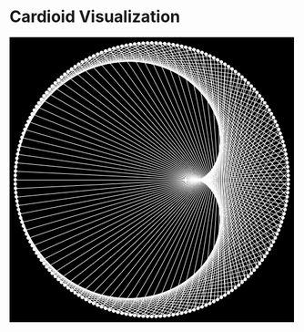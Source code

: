 # Cardioid Visualization
![alt text](https://github.com/rinovethamoses97/Cardioid-Visualization/blob/master/output.png)
